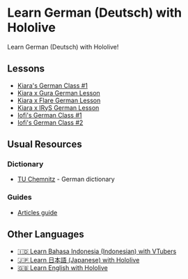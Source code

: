 # Learn German (Deutsch) with Hololive

Learn German (Deutsch) with Hololive!

## Lessons

- [Kiara's German Class #1](https://www.youtube.com/watch?v=PjlbT7w9Fv8)
- [Kiara x Gura German Lesson](https://holodex.net/watch/huhBjp5IByw)
- [Kiara x Flare German Lesson](https://holodex.net/watch/pfVxId3_65I)
- [Kiara x IRyS German Lesson](https://holodex.net/watch/u740WgBr39M)
- [Iofi's German Class #1](https://holodex.net/watch/FfFhMB_RK0w)
- [Iofi's German Class #2](https://holodex.net/watch/HUYBJRzWTkY)

## Usual Resources

### Dictionary

- [TU Chemnitz](https://dict.tu-chemnitz.de) - German dictionary

### Guides

- [Articles guide](https://speechling.com/blog/a-quick-guide-to-german-articles/)

## Other Languages

- [🇮🇩 Learn Bahasa Indonesia (Indonesian) with VTubers](https://github.com/holodata/learn-bahasa-indonesia)
- [🇯🇵 Learn 日本語 (Japanese) with Hololive](https://github.com/holodata/learn-japanese)
- [🇬🇧 Learn English with Hololive](https://github.com/holodata/learn-english)
